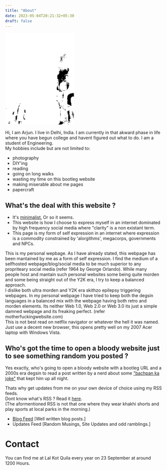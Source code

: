 ```yaml
---
title: "About"
date: 2023-05-04T20:21:32+05:30
draft: false
---
```

![pfpiguess.gif](pfpiguess.gif "This is the title attribute")

Hi, I am Arjun. I live in Delhi, India. I am currently in that akward phase in life where you have begun college and havent figured out what to do. I am a student of Engineering.  
My hobbies include but are not limited to:

* photography
* DIY'ing
* reading
* going on long walks
* wasting my time on this bootleg website
* making miserable about me pages
* papercraft


## What's the deal with this website ?

* It's [minimalist.](https://motherfuckingwebsite.com/) Or so it seems. 
* This website is how I choose to express myself in an internet dominated by high frequency social media where "clarity" is a non existant term.
* This page is my form of self expression in an internet where expression is a commodity constrained by 'alorgithms', megacorps, governments and NPCs.

This is my personal wepbage. As I have already stated, this webpage has been mantained by me as a form of self expression. I find the medium of a selfhosted webpage/blog/social media to be much superior to any propriteary social media (refer 1964 by George Orlando). While many people host and mantain such personal websites some being quite morden and some being straight out of the Y2K era, I try to keep a balanced approach.  
I dislike both ultra morden and Y2K era skithzo epilepsy triggering webpages. In my personal webpage I have tried to keep both the degsin languages in a balanced mix with the webpage having both retro and morden elements. Its neither Web 1.0, Web 2.0 or Web 3.0 its just a simple damned webpage and its freaking perfect. (refer motherfuckingwebsite.com)  
This is not best read on netflix navigator or whatever the hell it was named. Just use a decent new browser, this opens pretty well on my 2007 Acer laptop with Windows Vista.

## Who's got the time to open a bloody website just to see something random you posted ?

Yes exactly, who's going to open a bloody website with a bootleg URL and a 2000s era degsin to read a post written by a nerd about some ["bachpan ka joke"](bachpan%20ka%20joke.jpg) that kept him up all night.

Thats why get updates from me on your own device of choice using my RSS feeds.  
Dont know what's RSS ? Read it [here](https://rss.com/blog/how-do-rss-feeds-work/).  
(The aformentioned RSS is not that one where they wear khakhi shorts and play sports at local parks in the morning.)  

* [Blog Feed](rss.xml) \[Well written blog posts.\]
* Updates Feed \[Random Musings, Site Updates and odd ramblings.\]

# Contact
You can find me at Lal Kot Quila every year on 23 September at around 1200 Hours. 